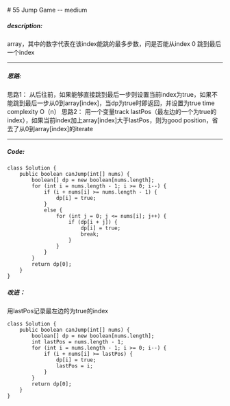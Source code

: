 \# 55 Jump Game -- medium
##### description:
array，其中的数字代表在该index能跳的最多步数，问是否能从index 0 跳到最后一个index
****************
##### 思路:
思路1：
从后往前，如果能够直接跳到最后一步则设置当前index为true，如果不能跳到最后一步从0到array[index]，当dp为true时即返回，并设置为true
time complexity O（n）
思路2：
用一个变量track lastPos（最左边的一个为true的index），如果当前index加上array[index]大于lastPos，则为good position，省去了从0到array[index]的iterate
**********
##### Code:
```
class Solution {
    public boolean canJump(int[] nums) {
        boolean[] dp = new boolean[nums.length];
        for (int i = nums.length - 1; i >= 0; i--) {
            if (i + nums[i] >= nums.length - 1) {
                dp[i] = true;
            }
            else {
                for (int j = 0; j <= nums[i]; j++) {
                    if (dp[i + j]) {
                        dp[i] = true;
                        break;
                    }
                }
            }
        }
        return dp[0];
    }
}
```
##### 改进：
用lastPos记录最左边的为true的index
```
class Solution {
    public boolean canJump(int[] nums) {
        boolean[] dp = new boolean[nums.length];
        int lastPos = nums.length - 1;
        for (int i = nums.length - 1; i >= 0; i--) {
            if (i + nums[i] >= lastPos) {
                dp[i] = true;
                lastPos = i;
            }
        }
        return dp[0];
    }
}
```
